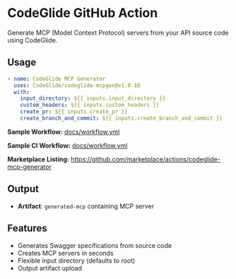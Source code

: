 # CodeGlide GitHub Action

Generate MCP (Model Context Protocol) servers from your API source code using CodeGlide. 

## Usage

```yaml
- name: CodeGlide MCP Generator
  uses: CodeGlide/codeglide-mcpgen@v1.0.10
  with:
    input_directory: ${{ inputs.input_directory }}
    custom_headers: ${{ inputs.custom_headers }}
    create_pr: ${{ inputs.create_pr }}
    create_branch_and_commit: ${{ inputs.create_branch_and_commit }}

```
**Sample Workflow:**  [docs/workflow.yml](https://github.com/CodeGlide/codeglide-mcpgen/blob/main/docs/sample-commit-workflow.yml) 

**Sample CI Workflow:** [docs/workflow.yml](https://github.com/CodeGlide/codeglide-mcpgen/blob/main/docs/codeglide-mcpgen-CI-workflow.yml) 

**Marketplace Listing:** https://github.com/marketplace/actions/codeglide-mcp-generator

## Output

- **Artifact**: `generated-mcp` containing MCP server

## Features

- Generates Swagger specifications from source code
- Creates MCP servers in seconds
- Flexible input directory (defaults to root)
- Output artifact upload

